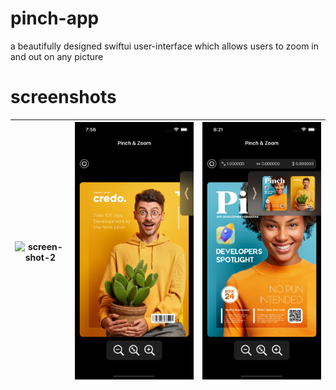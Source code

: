 # pinch-app
a beautifully designed swiftui user-interface which allows users to zoom in and out on any picture

# screenshots
|![screen-shot-2](image-four.png)|![screen-shot-1](image-five.png)|![screen-shot-3](image-six.png)|
|-------------------------------|-------------------------------|---------------------------------|
